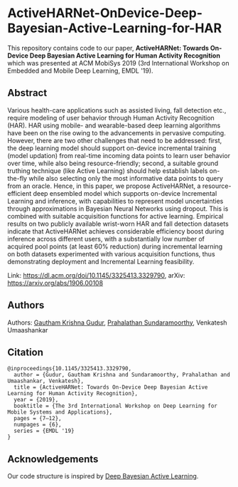 # ActiveHARNet-OnDevice-Deep-Bayesian-Active-Learning-for-HAR

This repository contains code to our paper, **ActiveHARNet: Towards On-Device Deep Bayesian Active Learning for Human Activity Recognition** which was presented at ACM MobiSys 2019 (3rd International Workshop on Embedded and Mobile Deep Learning, EMDL '19).

## Abstract
Various health-care applications such as assisted living, fall detection etc., require modeling of user behavior through Human Activity Recognition (HAR). HAR using mobile- and wearable-based deep learning algorithms have been on the rise owing to the advancements in pervasive computing. However, there are two other challenges that need to be addressed: first, the deep learning model should support on-device incremental training (model updation) from real-time incoming data points to learn user behavior over time, while also being resource-friendly; second, a suitable ground truthing technique (like Active Learning) should help establish labels on-the-fly while also selecting only the most informative data points to query from an oracle. Hence, in this paper, we propose ActiveHARNet, a resource-efficient deep ensembled model which supports on-device Incremental Learning and inference, with capabilities to represent model uncertainties through approximations in Bayesian Neural Networks using dropout. This is combined with suitable acquisition functions for active learning. Empirical results on two publicly available wrist-worn HAR and fall detection datasets indicate that ActiveHARNet achieves considerable efficiency boost during inference across different users, with a substantially low number of acquired pool points (at least 60% reduction) during incremental learning on both datasets experimented with various acquisition functions, thus demonstrating deployment and Incremental Learning feasibility.

Link: https://dl.acm.org/doi/10.1145/3325413.3329790, arXiv: https://arxiv.org/abs/1906.00108

## Authors
Authors: [Gautham Krishna Gudur](https://gauthamkrishna-g.github.io/), [Prahalathan Sundaramoorthy](https://prahalath.github.io/), Venkatesh Umaashankar

## Citation
```
@inproceedings{10.1145/3325413.3329790,
  author = {Gudur, Gautham Krishna and Sundaramoorthy, Prahalathan and Umaashankar, Venkatesh},
  title = {ActiveHARNet: Towards On-Device Deep Bayesian Active Learning for Human Activity Recognition},
  year = {2019},
  booktitle = {The 3rd International Workshop on Deep Learning for Mobile Systems and Applications},
  pages = {7–12},
  numpages = {6},
  series = {EMDL '19}
}
```

## Acknowledgements
Our code structure is inspired by [Deep Bayesian Active Learning](https://github.com/Riashat/Deep-Bayesian-Active-Learning).
